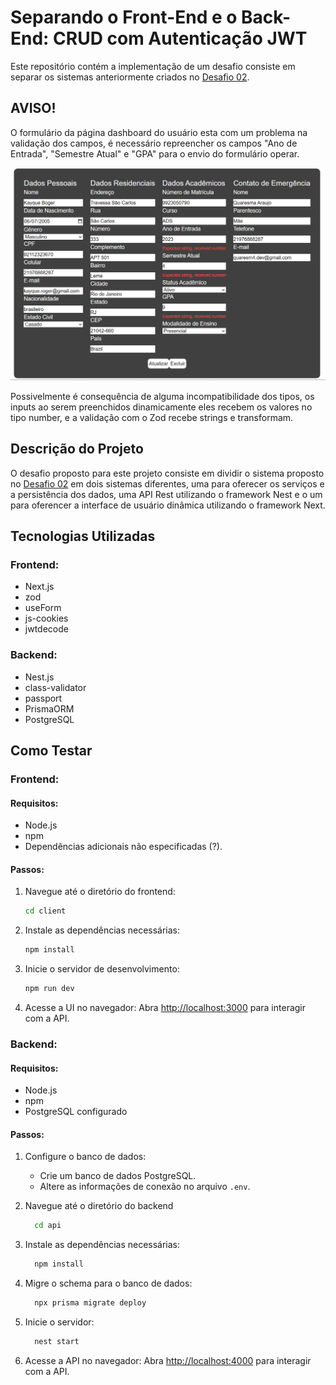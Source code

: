 # Separando o Front-End e o Back-End: CRUD com Autenticação JWT

Este repositório contém a implementação de um desafio consiste em separar os sistemas anteriormente criados no [Desafio 02](https://github.com/qu4resm4/Academia-da-Inovacao/tree/main/desafio02).

## AVISO!
O formulário da página dashboard do usuário esta com um problema na validação dos campos, é necessário repreencher os campos "Ano de Entrada", "Semestre Atual" e "GPA" para o envio do formulário operar.

![Este é o comportamento do formulário](./print.png)

Possivelmente é consequência de alguma incompatibilidade dos tipos, os inputs ao serem preenchidos dinamicamente eles recebem os valores no tipo number, e a validação com o Zod recebe strings e transformam. 

## Descrição do Projeto
O desafio proposto para este projeto consiste em dividir o sistema proposto no [Desafio 02](https://github.com/qu4resm4/Academia-da-Inovacao/blob/main/desafio02/README.md#desafio-proposto) em dois sistemas diferentes, uma para oferecer os serviços e a persistência dos dados, uma API Rest utilizando o framework Nest e o um para oferencer a interface de usuário dinâmica utilizando o framework Next.

## Tecnologias Utilizadas

### Frontend:
- Next.js
- zod
- useForm
- js-cookies
- jwtdecode

### Backend:
- Nest.js
- class-validator
- passport
- PrismaORM
- PostgreSQL

## Como Testar

### Frontend:
#### Requisitos:
- Node.js
- npm
- Dependências adicionais não especificadas (?).

#### Passos:
1. Navegue até o diretório do frontend:
   ```bash
   cd client
   ```
   
2. Instale as dependências necessárias:
   ```bash
   npm install
   ```

3. Inicie o servidor de desenvolvimento:
   ```bash
   npm run dev
   ```
   
4. Acesse a UI no navegador:
   Abra [http://localhost:3000](http://localhost:3000) para interagir com a API.

### Backend:
#### Requisitos:
- Node.js
- npm
- PostgreSQL configurado

#### Passos:
1. Configure o banco de dados:
   - Crie um banco de dados PostgreSQL.
   - Altere as informações de conexão no arquivo `.env`.

2. Navegue até o diretório do backend
   ```bash
     cd api
   ```

3. Instale as dependências necessárias:
   ```bash
     npm install
   ```

4. Migre o schema para o banco de dados:
   ```bash
     npx prisma migrate deploy
   ```

5. Inicie o servidor:
   ```bash
     nest start
   ```

6. Acesse a API no navegador:
   Abra [http://localhost:4000](http://localhost:4000) para interagir com a API.

